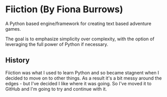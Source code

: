 # Fiiction (By Fiona Burrows)

A Python based engine/framework for creating text based adventure games.

The goal is to emphasize simplicity over complexity, with the option of leveraging the full power of Python if necessary.

## History

Fiiction was what I used to learn Python and so became stagnent when I decided to move on to other things. As a result it's a bit messy around the edges - but I've decided I like where it was going. So I've moved it to GitHub and 
I'm going to try and continue with it. 
